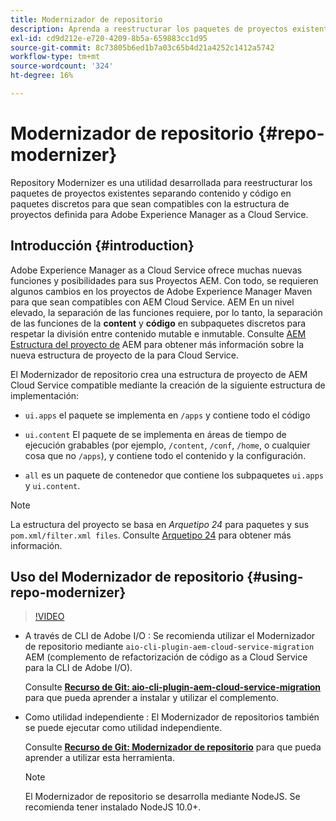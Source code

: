 ```yaml
---
title: Modernizador de repositorio
description: Aprenda a reestructurar los paquetes de proyectos existentes y a hacerlos compatibles con la estructura de proyectos definida para Adobe Experience Manager as a Cloud Service.
exl-id: cd9d212e-e720-4209-8b5a-659883cc1d95
source-git-commit: 8c73805b6ed1b7a03c65b4d21a4252c1412a5742
workflow-type: tm+mt
source-wordcount: '324'
ht-degree: 16%

---
```


# Modernizador de repositorio {#repo-modernizer}

Repository Modernizer es una utilidad desarrollada para reestructurar los paquetes de proyectos existentes separando contenido y código en paquetes discretos para que sean compatibles con la estructura de proyectos definida para Adobe Experience Manager as a Cloud Service.

## Introducción {#introduction}

Adobe Experience Manager as a Cloud Service ofrece muchas nuevas funciones y posibilidades para sus Proyectos AEM. Con todo, se requieren algunos cambios en los proyectos de Adobe Experience Manager Maven para que sean compatibles con AEM Cloud Service. AEM En un nivel elevado, la separación de las funciones requiere, por lo tanto, la separación de las funciones de la **content** y **código** en subpaquetes discretos para respetar la división entre contenido mutable e inmutable. Consulte [AEM Estructura del proyecto de](https://experienceleague.adobe.com/docs/experience-manager-cloud-service/content/implementing/developing/aem-project-content-package-structure.html?lang=es) AEM para obtener más información sobre la nueva estructura de proyecto de la para Cloud Service.

El Modernizador de repositorio crea una estructura de proyecto de AEM Cloud Service compatible mediante la creación de la siguiente estructura de implementación:

* `ui.apps` el paquete se implementa en `/apps` y contiene todo el código

* `ui.content` El paquete de se implementa en áreas de tiempo de ejecución grabables (por ejemplo, `/content`, `/conf`, `/home`, o cualquier cosa que no `/apps`), y contiene todo el contenido y la configuración.

* `all` es un paquete de contenedor que contiene los subpaquetes `ui.apps` y `ui.content`.

>[!NOTE]
>La estructura del proyecto se basa en *Arquetipo 24* para paquetes y sus `pom.xml/filter.xml files`. Consulte [Arquetipo 24](https://github.com/adobe/aem-project-archetype) para obtener más información.

## Uso del Modernizador de repositorio {#using-repo-modernizer}

>[!VIDEO](https://video.tv.adobe.com/v/333057/?quality=12&learn=on)

* A través de CLI de Adobe I/O : Se recomienda utilizar el Modernizador de repositorio mediante `aio-cli-plugin-aem-cloud-service-migration` AEM (complemento de refactorización de código as a Cloud Service para la CLI de Adobe I/O).

  Consulte **[Recurso de Git: aio-cli-plugin-aem-cloud-service-migration](https://github.com/adobe/aio-cli-plugin-aem-cloud-service-migration#introduction)** para que pueda aprender a instalar y utilizar el complemento.

* Como utilidad independiente : El Modernizador de repositorios también se puede ejecutar como utilidad independiente.

  Consulte **[Recurso de Git: Modernizador de repositorio](https://github.com/adobe/aem-cloud-service-source-migration/tree/master/packages/repository-modernizer)** para que pueda aprender a utilizar esta herramienta.

  >[!NOTE]
  >
  >El Modernizador de repositorio se desarrolla mediante NodeJS. Se recomienda tener instalado NodeJS 10.0+.
